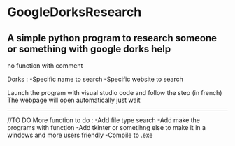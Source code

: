 # GoogleDorksResearch
A simple python program to research someone or something with google dorks help
-------------------------------------------------------------------------------------------------

no function
with comment

Dorks :
  -Specific name to search
  -Specific website to search
  


Launch the program with visual studio code and follow the step (in french)
The webpage will open automatically just wait


-------------------------------------------------------------------------------------------------
//TO DO
More function to do :
  -Add file type search
  -Add make the programs with function
  -Add tkinter or sometihng else to make it in a windows and more users friendly
  -Compile to .exe
  
